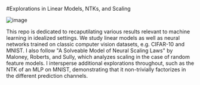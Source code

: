 #Explorations in Linear Models, NTKs, and Scaling

![image](https://github.com/user-attachments/assets/553d5c34-9981-4cb3-8113-d8a664e28a13)


This repo is dedicated to recaputilating various results relevant to machine learning in idealized settings. We study linear models as well as neural networks trained on classic computer vision datasets, e.g. CIFAR-10 and MNIST.
I also follow "A Solveable Model of Neural Scaling Laws" by Maloney, Roberts, and Sully, which analyzes scaling in the case of random feature models. I intersperse additional explorations throughout, such as the NTK of an MLP on MNIST, demonstrating that it non-trivially factorizes in the different prediction channels.
